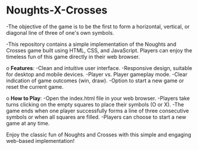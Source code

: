 # Noughts-X-Crosses

-The objective of the game is to be the first to form a horizontal, vertical, or diagonal line of three of one's own symbols.

-This repository contains a simple implementation of the Noughts and Crosses game built using HTML, CSS, and JavaScript. Players can enjoy the timeless fun of this game directly in their web browser.

o **Features**:
-Clean and intuitive user interface.
-Responsive design, suitable for desktop and mobile devices.
-Player vs. Player gameplay mode.
-Clear indication of game outcomes (win, draw).
-Option to start a new game or reset the current game.


o **How to Play**:
-Open the index.html file in your web browser.
-Players take turns clicking on the empty squares to place their symbols (O or X).
-The game ends when one player successfully forms a line of three consecutive symbols or when all squares are filled.
-Players can choose to start a new game at any time.


Enjoy the classic fun of Noughts and Crosses with this simple and engaging web-based implementation!

